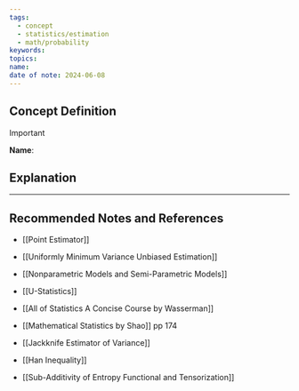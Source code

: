 ```yaml
---
tags:
  - concept
  - statistics/estimation
  - math/probability
keywords: 
topics: 
name: 
date of note: 2024-06-08
---
```


## Concept Definition

>[!important]
>**Name**: 



## Explanation





-----------
##  Recommended Notes and References

- [[Point Estimator]]
- [[Uniformly Minimum Variance Unbiased Estimation]]
- [[Nonparametric Models and Semi-Parametric Models]]

- [[U-Statistics]]


- [[All of Statistics A Concise Course by Wasserman]]
- [[Mathematical Statistics by Shao]] pp 174
- [[Jackknife Estimator of Variance]]
- [[Han Inequality]]
- [[Sub-Additivity of Entropy Functional and Tensorization]]